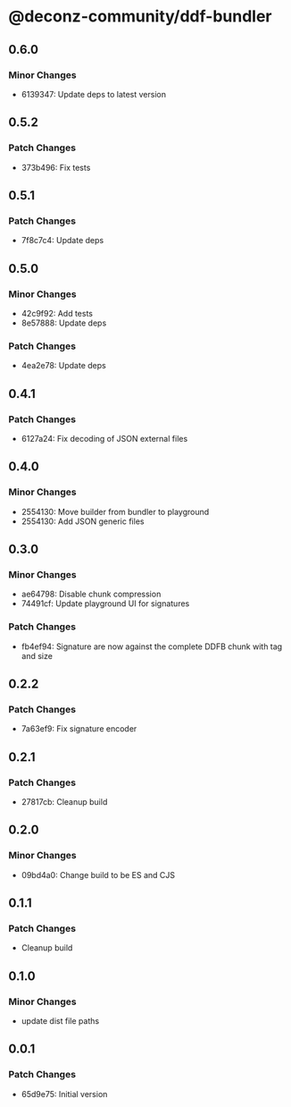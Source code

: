 # @deconz-community/ddf-bundler

## 0.6.0

### Minor Changes

- 6139347: Update deps to latest version

## 0.5.2

### Patch Changes

- 373b496: Fix tests

## 0.5.1

### Patch Changes

- 7f8c7c4: Update deps

## 0.5.0

### Minor Changes

- 42c9f92: Add tests
- 8e57888: Update deps

### Patch Changes

- 4ea2e78: Update deps

## 0.4.1

### Patch Changes

- 6127a24: Fix decoding of JSON external files

## 0.4.0

### Minor Changes

- 2554130: Move builder from bundler to playground
- 2554130: Add JSON generic files

## 0.3.0

### Minor Changes

- ae64798: Disable chunk compression
- 74491cf: Update playground UI for signatures

### Patch Changes

- fb4ef94: Signature are now against the complete DDFB chunk with tag and size

## 0.2.2

### Patch Changes

- 7a63ef9: Fix signature encoder

## 0.2.1

### Patch Changes

- 27817cb: Cleanup build

## 0.2.0

### Minor Changes

- 09bd4a0: Change build to be ES and CJS

## 0.1.1

### Patch Changes

- Cleanup build

## 0.1.0

### Minor Changes

- update dist file paths

## 0.0.1

### Patch Changes

- 65d9e75: Initial version
